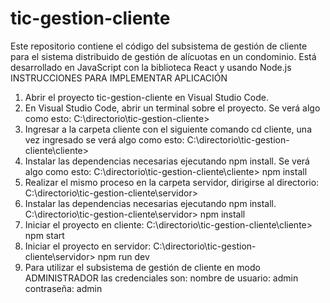 # tic-gestion-cliente
Este repositorio contiene el código del subsistema de gestión de cliente para el sistema distribuido de gestión de alícuotas en un condominio. Está desarrollado en JavaScript con la biblioteca React y usando Node.js
INSTRUCCIONES PARA IMPLEMENTAR APLICACIÓN
1. Abrir el proyecto tic-gestion-cliente en Visual Studio Code.
2. En Visual Studio Code, abrir un terminal sobre el proyecto. Se verá algo como esto:
C:\directorio\tic-gestion-cliente>
3. Ingresar a la carpeta cliente con el siguiente comando cd cliente, una vez ingresado se verá algo como esto:
C:\directorio\tic-gestion-cliente\cliente>
4. Instalar las dependencias necesarias ejecutando npm install. Se verá algo como esto:
C:\directorio\tic-gestion-cliente\cliente> npm install
5. Realizar el mismo proceso en la carpeta servidor, dirigirse al directorio:
C:\directorio\tic-gestion-cliente\servidor>
6. Instalar las dependencias necesarias ejecutando npm install.
C:\directorio\tic-gestion-cliente\servidor> npm install
7. Iniciar el proyecto en cliente:
C:\directorio\tic-gestion-cliente\cliente> npm start
8. Iniciar el proyecto en servidor:
C:\directorio\tic-gestion-cliente\servidor> npm run dev
9. Para utilizar el subsistema de gestión de cliente en modo ADMINISTRADOR las credenciales son:
nombre de usuario: admin
contraseña: admin
